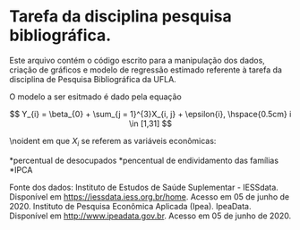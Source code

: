 # Tarefa da disciplina pesquisa bibliográfica.

Este arquivo contém o código escrito para a manipulação dos dados, criação de gráficos e modelo de regressão estimado referente à tarefa da disciplina de Pesquisa Bibliográfica da UFLA.

O modelo a ser esitmado é dado pela equação 

$$
  Y_{i} = \beta_{0} + \sum_{j = 1}^{3}X_{i, j} + \epsilon{i}, \hspace{0.5cm} i \in [1,31]
$$

\noident em que $X_{i}$ se referem as variáveis econômicas:

  *percentual de desocupados
  *pencentual de endividamento das famílias
  *IPCA

Fonte dos dados:
Instituto de Estudos de Saúde Suplementar - IESSdata. Disponível em <https://iessdata.iess.org.br/home>. Acesso em 05 de junho de 2020.
Instituto de Pesquisa Econômica Aplicada (Ipea). IpeaData. Disponível em <http://www.ipeadata.gov.br>. Acesso em 05 de junho de 2020.
